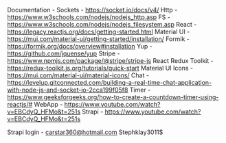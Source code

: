 Documentation - 
Sockets - https://socket.io/docs/v4/
Http - https://www.w3schools.com/nodejs/nodejs_http.asp
FS - https://www.w3schools.com/nodejs/nodejs_filesystem.asp
React - https://legacy.reactjs.org/docs/getting-started.html
Material UI - https://mui.com/material-ui/getting-started/installation/
Formik - https://formik.org/docs/overview#installation
Yup - https://github.com/jquense/yup
Stripe - https://www.npmjs.com/package/@stripe/stripe-js
React Redux Toolkit - https://redux-toolkit.js.org/tutorials/quick-start
Material UI Icons - https://mui.com/material-ui/material-icons/
Chat - https://levelup.gitconnected.com/building-a-real-time-chat-application-with-node-js-and-socket-io-2cca199f05f8
Timer - https://www.geeksforgeeks.org/how-to-create-a-countdown-timer-using-reactjs/#
WebApp - https://www.youtube.com/watch?v=EBCdyQ_HFMo&t=251s
Strapi - https://www.youtube.com/watch?v=EBCdyQ_HFMo&t=251s

Strapi login -
carstar360@hotmail.com
Stephklay3011$
